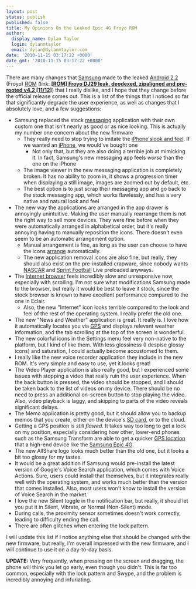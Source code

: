 ```yaml
---
layout: post
status: publish
published: false
title: My Opinions On the Leaked Epic 4G Froyo ROM
author:
  display_name: Dylan Taylor
  login: dylanmtaylor
  email: dylan@dylanmtaylor.com
date: '2010-11-15 03:17:22 +0000'
date_gmt: '2010-11-15 03:17:22 +0000'
---
```

<p>There are many changes that <a class="zem_slink" title="Samsung Group" rel="homepage" href="http://www.samsung.com">Samsung</a> made to the leaked <a class="zem_slink" title="Android" rel="homepage" href="http://code.google.com/android/">Android 2.2</a> (Froyo) <a class="zem_slink" title="Read-only memory" rel="wikipedia" href="http://en.wikipedia.org/wiki/Read-only_memory">ROM</a> (link: <a href="http://forum.xda-developers.com/showthread.php?t=836111"><strong>[ROM] Froyo DJ29 leak, deodexed, zipaligned and pre-rooted v4.2 [11/12]</strong></a>) that I really dislike, and I hope that they change before the official release comes out. This is a list of the things that I noticed so far that significantly degrade the user experience, as well as changes that I absolutely love, and a few suggestions:</p>
<ul>
<li>Samsung replaced the stock <a class="zem_slink" title="Message" rel="wikipedia" href="http://en.wikipedia.org/wiki/Message">messaging</a> application with their own custom one that isn't nearly as good or as nice looking. This is actually my number one concern about the new firmware
<ul>
<li>They really need to stop trying to imitate the <a class="zem_slink" title="IPhone" rel="wikipedia" href="http://en.wikipedia.org/wiki/IPhone">iPhone's</a><a class="zem_slink" title="Look and feel" rel="wikipedia" href="http://en.wikipedia.org/wiki/Look_and_feel">look and feel</a>. If we wanted an <a class="zem_slink" title="IPhone" rel="wikipedia" href="http://en.wikipedia.org/wiki/IPhone">iPhone</a>, we would've bought one
<ul>
<li style="text-align: left;">Not only that, but they are also doing a terrible job at mimicking it. In fact, Samsung's new messaging app feels <em>worse</em> than the one on the iPhone</li>
</ul>
</li>
<li style="text-align: left;">The image viewer in the new messaging application is completely broken. It has no ability to zoom in, it shows a progression timer when displaying a still image, images are zoomed out by default, etc.</li>
<li style="text-align: left;">The best option is to just scrap their messaging app and go back to the stock messaging app, which works flawlessly, and has a very native and natural look and feel</li>
</ul>
</li>
<li style="text-align: left;">The new way the applications are arranged in the app drawer is annoyingly unintuitive. Making the user manually rearrange them is not the right way to sell more devices. They were fine before when they were automatically arranged in alphabetical order, but it's really annoying having to manually reposition the icons. There doesn't even seem to be an automatic arrangement option.
<ul>
<li style="text-align: left;">Manual arrangement is fine, as long as the user can choose to have the icons <a class="zem_slink" title="Arrangement" rel="wikipedia" href="http://en.wikipedia.org/wiki/Arrangement">arrange</a> automatically.</li>
<li style="text-align: left;">The new application removal icons are also fine, but really, they should also exist on the pre-installed crapware, since nobody wants <a class="zem_slink" title="NASCAR" rel="wikipedia" href="http://en.wikipedia.org/wiki/NASCAR">NASCAR</a> and <a class="zem_slink" title="Sprint football" rel="wikipedia" href="http://en.wikipedia.org/wiki/Sprint_football">Sprint Football</a> Live preloaded anyways.</li>
</ul>
</li>
<li style="text-align: left;">The <a class="zem_slink" title="Web browser" rel="wikipedia" href="http://en.wikipedia.org/wiki/Web_browser">Internet browser</a> feels incredibly slow and unresponsive now, especially with scrolling. I'm not sure what modifications Samsung made to the browser, but really it would be best to leave it stock, since the stock browser is known to have excellent performance compared to the one in Eclair.
<ul>
<li style="text-align: left;">Also, the new "Internet" icon looks terrible compared to the look and feel of the rest of the operating system. I really prefer the old one.</li>
</ul>
</li>
<li style="text-align: left;">The new "News and Weather" application is great. It really is. I love how it automatically locates you via <a class="zem_slink" title="Global Positioning System" rel="wikipedia" href="http://en.wikipedia.org/wiki/Global_Positioning_System">GPS</a> and displays relevant weather information, and the tab scrolling at the top of the screen is wonderful.</li>
<li style="text-align: left;">The new colorful icons in the Settings menu feel very non-native to the platform, but I kind of like them. With less glossiness (I despise glossy icons) and saturation, I could actually become accustomed to them.</li>
<li style="text-align: left;">I really like the new voice recorder application they include in the new ROM. It's very simple and easy to use, yet it looks great!</li>
<li style="text-align: left;">The Video Player application is also really good, but I experienced some issues with stopping a video that really ruin the user experience. When the back button is pressed, the video should be stopped, and I should be taken back to the list of videos on my device. There should be no need to press an additional on-screen button to stop playing the video. Also, video playback is laggy, and skipping to parts of the video reveals significant delays.</li>
<li style="text-align: left;">The Memo application is pretty good, but it should allow you to backup memos that you create, either on the device's <a class="zem_slink" title="Secure Digital" rel="wikipedia" href="http://en.wikipedia.org/wiki/Secure_Digital">SD card</a>, or to the cloud.</li>
<li style="text-align: left;">Getting a GPS position is <em>still flawed</em>. It takes way too long to get a lock on my position, especially considering how other, lower-end phones such as the Samsung Transform are able to get a quicker <a class="zem_slink" title="Global Positioning System" rel="wikipedia" href="http://en.wikipedia.org/wiki/Global_Positioning_System">GPS location</a> that a high-end device like the <a class="zem_slink" title="Samsung i9000 Galaxy S" rel="wikipedia" href="http://en.wikipedia.org/wiki/Samsung_i9000_Galaxy_S">Samsung Epic 4G</a>.</li>
<li style="text-align: left;">The new AllShare logo looks much better than the old one, but it looks a bit too glossy for my tastes.</li>
<li style="text-align: left;">It would be a great addition if Samsung would pre-install the latest version of Google's Voice Search application, which comes with Voice Actions. Sure, users could install that themselves, but it integrates really well with the operating system, and works much better than the version that comes installed. Also, most users won't know to install the version of Voice Search in the market.</li>
<li style="text-align: left;">I love the new Silent toggle in the notification bar, but really, it should let you put it in Silent, Vibrate, or Normal (Non-Silent) mode.</li>
<li style="text-align: left;">During calls, the proximity sensor sometimes doesn't work correctly, leading to difficulty ending the call.</li>
<li style="text-align: left;">There are often glitches when entering the lock pattern.</li>
</ul>
<p>I will update this list if I notice anything else that should be changed with the new firmware, but really, I'm overall impressed with the new firmware, and I will continue to use it on a day-to-day basis.</p>
<p><strong>UPDATE: </strong>Very frequently, when pressing on the screen and dragging, the phone will think you let go early, even though you didn't. This is far too common, especially with the lock pattern and Swype, and the problem is incredibly annoying and infuriating.</p>

